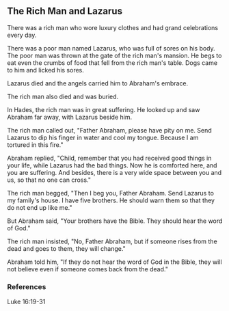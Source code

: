 ## The Rich Man and Lazarus

There was a rich man who wore luxury clothes and had grand celebrations every day.

There was a poor man named Lazarus, who was full of sores on his body. The poor man was thrown at the gate of the rich man's mansion. He begs to eat even the crumbs of food that fell from the rich man's table. Dogs came to him and licked his sores.

Lazarus died and the angels carried him to Abraham's embrace.

The rich man also died and was buried.

In Hades, the rich man was in great suffering. He looked up and saw Abraham far away, with Lazarus beside him.

The rich man called out, "Father Abraham, please have pity on me. Send Lazarus to dip his finger in water and cool my tongue. Because I am tortured in this fire."

Abraham replied, "Child, remember that you had received good things in your life, while Lazarus had the bad things. Now he is comforted here, and you are suffering. And besides, there is a very wide space between you and us, so that no one can cross."

The rich man begged, "Then I beg you, Father Abraham. Send Lazarus to my family's house. I have five brothers. He should warn them so that they do not end up like me."

But Abraham said, "Your brothers have the Bible. They should hear the word of God."

The rich man insisted, "No, Father Abraham, but if someone rises from the dead and goes to them, they will change."

Abraham told him, "If they do not hear the word of God in the Bible, they will not believe even if someone comes back from the dead."

### References

Luke 16:19-31
